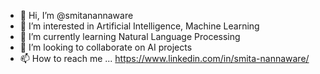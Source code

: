 - 👋 Hi, I’m @smitanannaware
- 👀 I’m interested in Artificial Intelligence, Machine Learning
- 🌱 I’m currently learning Natural Language Processing
- 💞️ I’m looking to collaborate on AI projects
- 📫 How to reach me ... https://www.linkedin.com/in/smita-nannaware/

<!---
smitanannaware/smitanannaware is a ✨ special ✨ repository because its `README.md` (this file) appears on your GitHub profile.
You can click the Preview link to take a look at your changes.
--->
